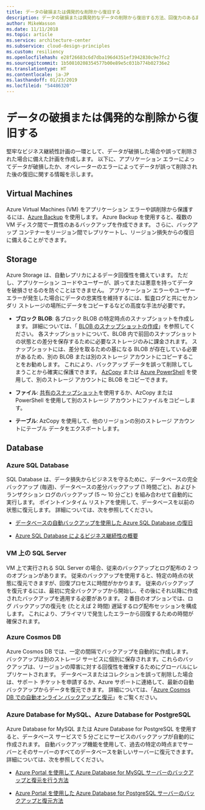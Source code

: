 ```yaml
---
title: データの破損または偶発的な削除から復旧する
description: データの破損または偶発的なデータの削除から復旧する方法、回復力のある高可用性のフォールト トレラント アプリケーションの設計、およびディザスター リカバリーの計画について説明します。
author: MikeWasson
ms.date: 11/11/2018
ms.topic: article
ms.service: architecture-center
ms.subservice: cloud-design-principles
ms.custom: resiliency
ms.openlocfilehash: e28f26683c6d7dba196d4351ef3942830c9e7fc2
ms.sourcegitcommit: 1b50810208354577b00e89e5c031b774b02736e2
ms.translationtype: HT
ms.contentlocale: ja-JP
ms.lasthandoff: 01/23/2019
ms.locfileid: "54486320"
---
```

# <a name="recover-from-data-corruption-or-accidental-deletion"></a>データの破損または偶発的な削除から復旧する

堅牢なビジネス継続性計画の一環として、データが破損した場合や誤って削除された場合に備えた計画を作成します。 以下に、アプリケーション エラーによってデータが破損したか、オペレーターのエラーによってデータが誤って削除された後の復旧に関する情報を示します。

## <a name="virtual-machines"></a>Virtual Machines

Azure Virtual Machines (VM) をアプリケーション エラーや誤削除から保護するには、[Azure Backup](/azure/backup/) を使用します。 Azure Backup を使用すると、複数の VM ディスク間で一貫性のあるバックアップを作成できます。 さらに、バックアップ コンテナーをリージョン間でレプリケートし、リージョン損失からの復旧に備えることができます。

## <a name="storage"></a>Storage

Azure Storage は、自動レプリカによるデータ回復性を備えています。 ただし、アプリケーション コードやユーザーが、誤ってまたは悪意を持ってデータを破損させるのを防ぐことはできません。 アプリケーション エラーやユーザー エラーが発生した場合にデータの忠実性を維持するには、監査ログと共にセカンダリ ストレージの場所にデータをコピーするなどの高度な手法が必要です。

- **ブロック BLOB**:  各ブロック BLOB の特定時点のスナップショットを作成します。 詳細については、「 [BLOB のスナップショットの作成](/rest/api/storageservices/creating-a-snapshot-of-a-blob)」を参照してください。 各スナップショットについて、BLOB 内で前回のスナップショットの状態との差分を保存するために必要なストレージのみに課金されます。 スナップショットには、差分を取るための基になる BLOB が存在している必要があるため、別の BLOB または別のストレージ アカウントにコピーすることをお勧めします。 これにより、バックアップ データを誤って削除してしまうことから確実に保護できます。 [AzCopy](/azure/storage/common/storage-use-azcopy) または [Azure PowerShell](/azure/storage/common/storage-powershell-guide-full) を使用して、別のストレージ アカウントに BLOB をコピーできます。

- **ファイル**:  [共有のスナップショット](/azure/storage/files/storage-snapshots-files)を使用するか、AzCopy または PowerShell を使用して別のストレージ アカウントにファイルをコピーします。

- **テーブル**:  AzCopy を使用して、他のリージョンの別のストレージ アカウントにテーブル データをエクスポートします。

## <a name="database"></a>Database

### <a name="azure-sql-database"></a>Azure SQL Database

SQL Database は、データ損失からビジネスを守るために、データベースの完全バックアップ (毎週)、データベースの差分バックアップ (1 時間ごと)、およびトランザクション ログのバックアップ (5 ～ 10 分ごと) を組み合わせて自動的に実行します。 ポイントインタイム リストアを使用して、データベースを以前の状態に復元します。 詳細については、次を参照してください。

- [データベースの自動バックアップを使用した Azure SQL Database の復旧](/azure/sql-database/sql-database-recovery-using-backups)

- [Azure SQL Database によるビジネス継続性の概要](/azure/sql-database/sql-database-business-continuity)

### <a name="sql-server-on-vms"></a>VM 上の SQL Server

VM 上で実行される SQL Server の場合、従来のバックアップとログ配布の 2 つのオプションがあります。 従来のバックアップを使用すると、特定の時点の状態に復元できますが、回復プロセスに時間がかかります。 従来のバックアップを復元するには、最初に完全バックアップから開始し、その後にそれ以降に作成されたバックアップを適用する必要があります。 2 番目のオプションでは、ログ バックアップの復元を (たとえば 2 時間) 遅延するログ配布セッションを構成します。 これにより、プライマリで発生したエラーから回復するための時間が確保されます。

### <a name="azure-cosmos-db"></a>Azure Cosmos DB

Azure Cosmos DB では、一定の間隔でバックアップを自動的に作成します。 バックアップは別のストレージ サービスに個別に保存されます。これらのバックアップは、リージョンの障害に対する回復性を確保するためにグローバルにレプリケートされます。 データベースまたはコレクションを誤って削除した場合は、サポート チケットを申請するか、Azure サポートに連絡して、最新の自動バックアップからデータを復元できます。 詳細については、「[Azure Cosmos DB での自動オンライン バックアップと復元](/azure/cosmos-db/online-backup-and-restore)」をご覧ください。

### <a name="azure-database-for-mysql-azure-database-for-postgresql"></a>Azure Database for MySQL、Azure Database for PostgreSQL

Azure Database for MySQL または Azure Database for PostgreSQL を使用すると、データベース サービスで 5 分ごとにサービスのバックアップが自動的に作成されます。 自動バックアップ機能を使用して、過去の特定の時点までサーバーとそのサーバーのすべてのデータベースを新しいサーバーに復元できます。 詳細については、次を参照してください。

- [Azure Portal を使用して Azure Database for MySQL サーバーのバックアップと復元を行う方法](/azure/mysql/howto-restore-server-portal)

- [Azure Portal を使用した Azure Database for PostgreSQL サーバーのバックアップと復元方法](/azure/postgresql/howto-restore-server-portal)

